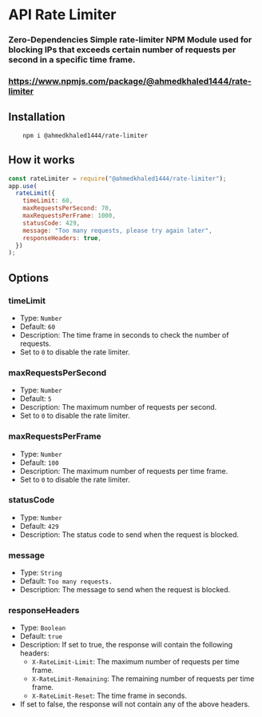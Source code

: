 # API Rate Limiter

### Zero-Dependencies Simple rate-limiter NPM Module used for blocking IPs that exceeds certain number of requests per second in a specific time frame.

### https://www.npmjs.com/package/@ahmedkhaled1444/rate-limiter

## Installation

```
    npm i @ahmedkhaled1444/rate-limiter
```

## How it works

```js
const rateLimiter = require("@ahmedkhaled1444/rate-limiter");
app.use(
  rateLimit({
    timeLimit: 60,
    maxRequestsPerSecond: 70,
    maxRequestsPerFrame: 1000,
    statusCode: 429,
    message: "Too many requests, please try again later",
    responseHeaders: true,
  })
);
```

## Options

### timeLimit

- Type: `Number`
- Default: `60`
- Description: The time frame in seconds to check the number of requests.
- Set to `0` to disable the rate limiter.

### maxRequestsPerSecond

- Type: `Number`
- Default: `5`
- Description: The maximum number of requests per second.
- Set to `0` to disable the rate limiter.

### maxRequestsPerFrame

- Type: `Number`
- Default: `100`
- Description: The maximum number of requests per time frame.
- Set to `0` to disable the rate limiter.

### statusCode

- Type: `Number`
- Default: `429`
- Description: The status code to send when the request is blocked.

### message

- Type: `String`
- Default: `Too many requests.`
- Description: The message to send when the request is blocked.

### responseHeaders

- Type: `Boolean`
- Default: `true`
- Description: If set to true, the response will contain the following headers:
  - `X-RateLimit-Limit`: The maximum number of requests per time frame.
  - `X-RateLimit-Remaining`: The remaining number of requests per time frame.
  - `X-RateLimit-Reset`: The time frame in seconds.
- If set to false, the response will not contain any of the above headers.
